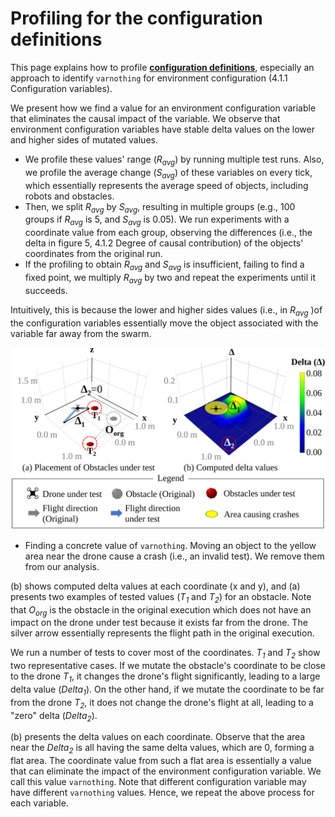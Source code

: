 # Profiling for the configuration definitions

This page explains how to profile **[configuration definitions](https://github.com/swarmbug/src/tree/main/Input_Swarmbug)**, especially an approach to identify `varnothing` for environment configuration (4.1.1 Configuration variables).

We present how we find a value for an environment configuration variable that eliminates the causal impact of the variable. We observe that environment configuration variables have stable delta values on the lower and higher sides of mutated values.

- We profile these values' range (_R<sub>avg</sub>_) by running multiple test runs. Also, we profile the average change (_S<sub>avg</sub>_) of these variables on every tick, which essentially represents the average speed of objects, including robots and obstacles.
- Then, we split _R<sub>avg</sub>_ by _S<sub>avg</sub>_, resulting in multiple groups (e.g., 100 groups if _R<sub>avg</sub>_ is 5, and _S<sub>avg</sub>_ is 0.05). We run experiments with a coordinate value from each group, observing the differences (i.e., the delta in figure 5, 4.1.2 Degree of causal contribution) of the objects' coordinates from the original run.
- If the profiling to obtain _R<sub>avg</sub>_ and _S<sub>avg</sub>_ is insufficient, failing to find a fixed point, we multiply _R<sub>avg</sub>_ by two and repeat the experiments until it succeeds.

Intuitively, this is because the lower and higher sides values (i.e., in _R<sub>avg</sub>_ )of the configuration variables essentially move the object associated with the variable far away from the swarm.

![](https://github.com/swarmbug/src/blob/main/Profiling_conf_def/fig/profiling.PNG)

- Finding a concrete value of `varnothing`.
  Moving an object to the yellow area near the drone cause a crash (i.e., an invalid test). We remove them from our analysis.

(b) shows computed delta values at each coordinate (x and y), and (a) presents two examples of tested values (_T<sub>1</sub>_ and _T<sub>2</sub>_) for an obstacle. Note that _O<sub>org</sub>_ is the obstacle in the original execution which does not have an impact on the drone under test because it exists far from the drone. The silver arrow essentially represents the flight path in the original execution.

We run a number of tests to cover most of the coordinates. _T<sub>1</sub>_ and _T<sub>2</sub>_ show two representative cases. If we mutate the obstacle's coordinate to be close to the drone _T<sub>1</sub>_, it changes the drone's flight significantly, leading to a large delta value (_Delta<sub>1</sub>_). On the other hand, if we mutate the coordinate to be far from the drone _T<sub>2</sub>_, it does not change the drone's flight at all, leading to a "zero" delta (_Delta<sub>2</sub>_).

(b) presents the delta values on each coordinate.
Observe that the area near the _Delta<sub>2</sub>_ is all having the same delta values, which are 0, forming a flat area.
The coordinate value from such a flat area is essentially a value that can eliminate the impact of the environment configuration variable.
We call this value `varnothing`. Note that different configuration variable may have different `varnothing` values. Hence, we repeat the above process for each variable.
